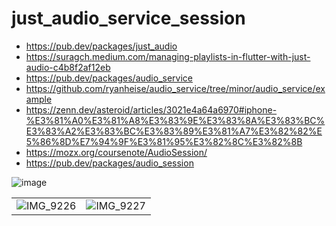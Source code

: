 # just_audio_service_session
- https://pub.dev/packages/just_audio
- https://suragch.medium.com/managing-playlists-in-flutter-with-just-audio-c4b8f2af12eb
- https://pub.dev/packages/audio_service
- https://github.com/ryanheise/audio_service/tree/minor/audio_service/example
- https://zenn.dev/asteroid/articles/3021e4a64a6970#iphone-%E3%81%A0%E3%81%A8%E3%83%9E%E3%83%8A%E3%83%BC%E3%83%A2%E3%83%BC%E3%83%89%E3%81%A7%E3%82%82%E5%86%8D%E7%94%9F%E3%81%95%E3%82%8C%E3%82%8B
- https://mozx.org/coursenote/AudioSession/
- https://pub.dev/packages/audio_session

![image](https://github.com/mrky125/just-audio-service-session/assets/69252773/e3d993b5-2d9e-4e1e-a22c-8774a5d13c36)

| | |
| -- | -- |
| ![IMG_9226](https://github.com/mrky125/just-audio-service-session/assets/69252773/70833dde-095f-48e9-a787-92446f543ec2) | ![IMG_9227](https://github.com/mrky125/just-audio-service-session/assets/69252773/7fda7872-611f-4181-b5cc-a25e676866be) |
